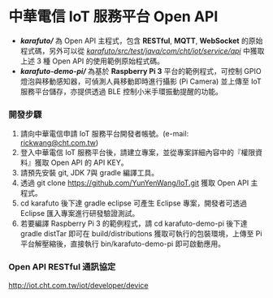 # 中華電信 IoT 服務平台 Open API
 - ***karafuto/*** 為 Open API 主程式，包含 **RESTful**, **MQTT**, **WebSocket** 的原始程式碼，另外可以從 *[karafuto/src/test/java/com/cht/iot/service/api](https://github.com/YunYenWang/IoT/tree/master/karafuto/src/test/java/com/cht/iot/service/api)* 中獲取上述 3 種 Open API 的使用範例原始程式碼。
 - ***karafuto-demo-pi/*** 為基於 **Raspberry Pi 3** 平台的範例程式，可控制 GPIO 燈泡與移動感知器，可偵測人員移動即時進行攝影 (Pi Camera) 並上傳至 IoT 服務平台儲存，亦提供透過 BLE 控制小米手環振動提醒的功能。  
### 開發步驟
 1. 請向中華電信申請 IoT 服務平台開發者帳號。(e-mail: rickwang@cht.com.tw) 
 2. 登入中華電信 IoT 服務平台後，請建立專案，並從專案詳細內容中的『權限資料』獲取 Open API 的 API KEY。
 3. 請預先安裝 git, JDK 7與 gradle 編譯工具。
 4. 透過 git clone https://github.com/YunYenWang/IoT.git 獲取 Open API 主程式。
 5. cd karafuto 後下達 gradle eclipse 可產生 Eclipse 專案，開發者可透過 Eclipse 匯入專案進行研發驗證測試。
 6. 若要編譯 Raspberry Pi 3 的範例程式，請 cd karafuto-demo-pi 後下達 gradle distTar 即可在 build/distributions 獲取可執行的包裝環境，上傳至 Pi 平台解壓縮後，直接執行 bin/karafuto-demo-pi 即可啟動應用。
### Open API RESTful 通訊協定
  http://iot.cht.com.tw/iot/developer/device
  